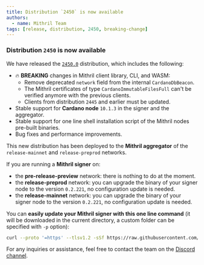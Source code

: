 ```yaml
---
title: Distribution `2450` is now available
authors:
  - name: Mithril Team
tags: [release, distribution, 2450, breaking-change]
---
```


### Distribution `2450` is now available

We have released the [`2450.0`](https://github.com/input-output-hk/mithril/releases/tag/2450.0) distribution, which includes the following:

- :fire: **BREAKING** changes in Mithril client library, CLI, and WASM:
  - Remove deprecated `network` field from the internal `CardanoDbBeacon`.
  - The Mithril certificates of type `CardanoImmutableFilesFull` can't be verified anymore with the previous clients.
  - Clients from distribution `2445` and earlier must be updated.
- Stable support for **Cardano node** `10.1.3` in the signer and the aggregator.
- Stable support for one line shell installation script of the Mithril nodes pre-built binaries.
- Bug fixes and performance improvements.

This new distribution has been deployed to the **Mithril aggregator** of the `release-mainnet` and `release-preprod` networks.

If you are running a **Mithril signer** on:

- the **pre-release-preview** network: there is nothing to do at the moment.
- the **release-preprod** network: you can upgrade the binary of your signer node to the version `0.2.221`, no configuration update is needed.
- the **release-mainnet** network: you can upgrade the binary of your signer node to the version `0.2.221`, no configuration update is needed.

You can **easily update your Mithril signer with this one line command** (it will be downloaded in the current directory, a custom folder can be specified with `-p` option):

```bash
curl --proto '=https' --tlsv1.2 -sSf https://raw.githubusercontent.com/input-output-hk/mithril/refs/heads/main/mithril-install.sh | sh -s -- -c mithril-signer -d 2450.0 -p $(pwd)
```

For any inquiries or assistance, feel free to contact the team on the [Discord channel](https://discord.gg/5kaErDKDRq).
